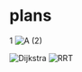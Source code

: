 # plans
1
![A (2)](https://github.com/cb-yf/plans/assets/173611112/4f06f075-85a1-4787-8462-13a787c8b7be)

![Dijkstra](https://github.com/cb-yf/plans/assets/173611112/2781a404-5dca-4365-88d2-d28559cd3921)
![RRT](https://github.com/cb-yf/plans/assets/173611112/464ae318-6f5d-44c5-9817-058f8acfde9a)

